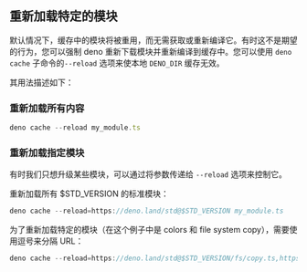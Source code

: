 ## 重新加载特定的模块

默认情况下，缓存中的模块将被重用，而无需获取或重新编译它。有时这不是期望的行为，您可以强制 deno 重新下载模块并重新编译到缓存中。您可以使用 `deno cache` 子命令的`--reload` 选项来使本地 `DENO_DIR` 缓存无效。

其用法描述如下：

### 重新加载所有内容

```ts
deno cache --reload my_module.ts
```

### 重新加载指定模块

有时我们只想升级某些模块，可以通过将参数传递给 `--reload` 选项来控制它。

重新加载所有 \$STD_VERSION 的标准模块：

```ts
deno cache --reload=https://deno.land/std@$STD_VERSION my_module.ts
```

为了重新加载特定的模块（在这个例子中是 colors 和 file system copy），需要使用逗号来分隔 URL：

```ts
deno cache --reload=https://deno.land/std@$STD_VERSION/fs/copy.ts,https://deno.land/std@$STD_VERSION/fmt/colors.ts my_module.ts
```

<!-- Should this be part of examples? -->
